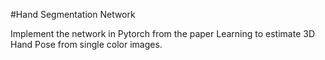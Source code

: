 #Hand Segmentation Network 

Implement the network in Pytorch from the paper Learning to estimate 3D Hand Pose from single color images. 
